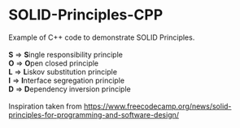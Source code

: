 # SOLID-Principles-CPP
Example of C++ code to demonstrate SOLID Principles. <Work in Progress>
<br><br>
**S** => **S**ingle responsibility principle
<br>
**O** => **O**pen closed principle
<br>
**L** => **L**iskov substitution principle
<br>
**I** => **I**nterface segregation principle
<br>
**D** => **D**ependency inversion principle
<br>
<br>
Inspiration taken from https://www.freecodecamp.org/news/solid-principles-for-programming-and-software-design/
